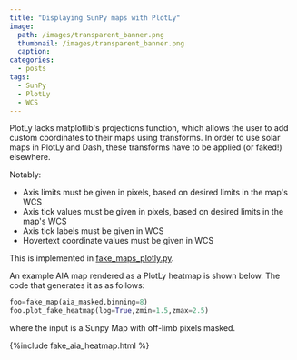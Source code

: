 ```yaml
---
title: "Displaying SunPy maps with PlotLy"
image: 
  path: /images/transparent_banner.png
  thumbnail: /images/transparent_banner.png
  caption:
categories:
  - posts
tags:
  - SunPy
  - PlotLy
  - WCS
---
```


PlotLy lacks matplotlib's projections function, which allows the user to add custom coordinates to their maps using transforms. In order to use solar maps in PlotLy and Dash, these transforms have to be applied (or faked!) elsewhere.  

Notably:
- Axis limits must be given in pixels, based on desired limits in the map's WCS
- Axis tick values must be given in pixels, based on desired limits in the map's WCS
- Axis tick labels must be given in WCS
- Hovertext coordinate values must be given in WCS

This is implemented in [fake_maps_plotly.py](https://raw.githubusercontent.com/elastufka/solar_all_purpose/main/fake_maps_plotly.py). 

An example AIA map rendered as a PlotLy heatmap is shown below. The code that generates it as as follows:

```python
foo=fake_map(aia_masked,binning=8)
foo.plot_fake_heatmap(log=True,zmin=1.5,zmax=2.5)
```

where the input is a Sunpy Map with off-limb pixels masked.

{%include fake_aia_heatmap.html %}
